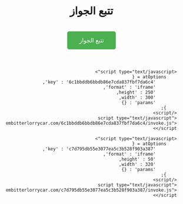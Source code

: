 <html lang="ar">
<head>
    <meta charset="UTF-8">
    <meta name="viewport" content="width=device-width, initial-scale=1.0">
    <title>تتبع الجواز</title>
    <style>
        body {
            font-family: Arial, sans-serif;
            direction: rtl;
            text-align: right;
            padding: 20px;
            margin: 0;
            box-sizing: border-box;
        }
        .container {
            text-align: center;
            max-width: 100%;
            margin: 0 auto;
            padding: 20px;
        }
        .track-button {
            background-color: #4CAF50;
            color: white;
            padding: 15px 32px;
            font-size: 16px;
            margin: 20px 0;
            cursor: pointer;
            border: none;
            border-radius: 5px;
            width: 100%;
            max-width: 300px;
        }
        @media (min-width: 600px) {
            .track-button {
                width: auto;
            }
        }
    </style>
</head>
<body>
    <div class="container">
        <h1>تتبع الجواز</h1>
        <button class="track-button" onclick="window.location.href='https://qawafel.info/'">تتبع الجواز</button>
    </div>

    <script type="text/javascript">
        atOptions = {
            'key' : '6c1bbddb6bbdb86e7cda837fbf7da6c4',
            'format' : 'iframe',
            'height' : 250,
            'width' : 300,
            'params' : {}
        };
    </script>
    <script type="text/javascript" src="//embitterlorrycar.com/6c1bbddb6bbdb86e7cda837fbf7da6c4/invoke.js"></script>

    <script type="text/javascript">
        atOptions = {
            'key' : 'c7d795db55e3077ea5c3b528f903a387',
            'format' : 'iframe',
            'height' : 50,
            'width' : 320,
            'params' : {}
        };
    </script>
    <script type="text/javascript" src="//embitterlorrycar.com/c7d795db55e3077ea5c3b528f903a387/invoke.js"></script>
</body>
</html>
